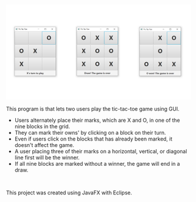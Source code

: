 ![preview](/img/tictactoe.png)

This program is that lets two users play the tic-tac-toe game using GUI.

- Users alternately place their marks, which are X and O, in one of the nine blocks in the grid.
- They can mark their owns' by clicking on a block on their turn.
- Even if users click on the blocks that has already been marked, it doesn't affect the game.
- A user placing three of their marks on a horizontal, vertical, or diagonal line first will be the winner.
- If all nine blocks are marked without a winner, the game will end in a draw.

<br/>

This project was created using JavaFX with Eclipse.